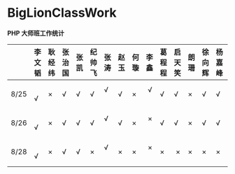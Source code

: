 # BigLionClassWork
**PHP 大师班工作统计**

    | 李文韬 | 耿经纬 | 张治国 | 张凯 | 纪帅飞 | 张涛 | 赵玉 | 何璇 | 李鑫 | 葛程程 | 启天笑 | 朗珊 | 徐向辉 | 杨嘉峰 | 乔晨华 | 师高明
----|-------|--------|-------|------|--------|-----|------|------|-----|-------|--------|------|-------|-------|--------|-------
8/25 |   √  |    ×   |   √   |   √  |   √    |  √  |   √  |   ×  |  √  |   √   |    √   |   ×  |   √   |   √   |    ×   |    √
8/26 |   √  |    ×   |   √   |   √  |   √    |  √  |   √  |   ×  |  ×  |   √   |    √   |   ×  |   √   |   √   |    ×   |    √
8/28 |   √  |    ×   |   √   |   √  |   ×    |  √  |   ×  |   ×  |  ×  |   ×   |    ×   |   ×  |   ×   |   ×   |    ×   |    ×
